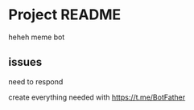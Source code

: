 # Project README

heheh meme bot

## issues
need to respond

create everything needed with https://t.me/BotFather